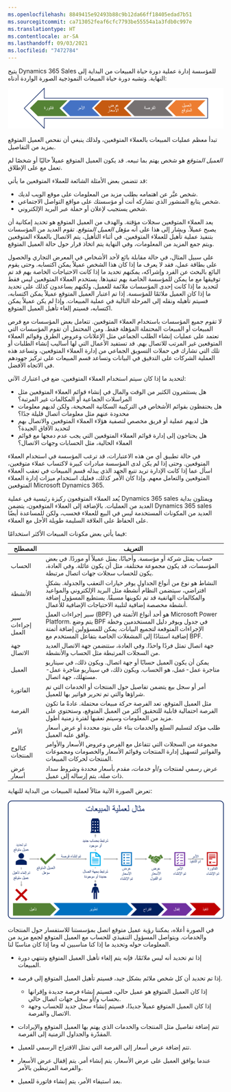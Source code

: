 ```yaml
---
ms.openlocfilehash: 8849415e92493b88c9b12da66ff18405edad7b51
ms.sourcegitcommit: ca713052feaf6cfc7793be55554a1a3fdb0c997e
ms.translationtype: HT
ms.contentlocale: ar-SA
ms.lasthandoff: 09/03/2021
ms.locfileid: "7472784"
---
```

يتيح Dynamics 365 Sales للمؤسسة إدارة عملية دورة حياة المبيعات من البداية إلى النهاية. وتشبه دورة حياة المبيعات النموذجية الصورة الواردة أدناه:

![معالجة مخطط العملاء المتوقعين الذي يعرض للعميل المتوقع الفرصة وعرض الأسعار والأمر والفاتورة.](../media/lm-unit1-1.png)

تبدأ معظم عمليات المبيعات بالعملاء المتوقعين، ولذلك ينبغي أن نفحص العميل المتوقع بمزيد من التفاصيل.

*العميل المتوقع* هو شخص يهتم بما تبيعه. قد يكون العميل المتوقع عميلاً حاليًا أو شخصًا لم تعمل مع على الإطلاق.

قد تتضمن بعض الأمثلة الشائعة للعملاء المتوقعين ما يأتي:

- شخص عبَّر عن اهتمامه بطلب مزيد من المعلومات على موقع الويب لديك.
- شخص يتابع المنشور الذي تشاركه أنت أو مؤسستك على مواقع التواصل الاجتماعي.
- شخص يستجيب لإعلان أو حملة عبر البريد الإلكتروني.

يعد العملاء المتوقعين سجلات مؤقتة. والهدف من العميل المتوقع هو تحديد إمكانية أن يصبح عميلاً. ويشار إلى هذا على أنه *مؤهل العميل المتوقع*. تقوم العديد من المؤسسات بتنفيذ عملية تأهيل للعملاء المتوقعين. في أثناء التأهيل، يتم الاتصال بالعملاء المتوقعين ويتم جمع المزيد من المعلومات، وفي النهاية يتم اتخاذ قرار حول حالة العميل المتوقع.

على سبيل المثال، في حالة مقابلة بائع لأحد الأشخاص في المعرض التجاري والحصول على بطاقة عمل، فقد لا يعرف ما إذا كان هذا الشخص عميلاً يمكن اكتسابه. وحتى يقوم البائع بالبحث عن الفرد وإشراكه، يمكنهم تحديد ما إذا كانت الاحتياجات الخاصة بهم قد تم توفيقها مع ما يمكن للمؤسسة الخاصة بهم تنفيذها. يستخدم العملاء المتوقعين ليس فقط لتحديد ما إذا كانت إحدى المؤسسات ملائمة للعميل، ولكنهم يساعدون كذلك على تحديد ما إذا كان العميل ملائمًا للمؤسسة. إذا تم اعتبار العميل المتوقع عميلاً يمكن اكتسابه، فسيتم تأهيله ونقله إلى المرحلة التالية في عملية المبيعات. وإذا لم يكن عميلاً يمكن اكتسابه، فسيتم إلغاء تأهيل العميل المتوقع.

لا تقوم جميع المؤسسات باستخدام العملاء المتوقعين. تتعامل بعض المؤسسات مع فرص المبيعات أو المبيعات المحتملة المؤهلة فقط. ومن المحتمل أن تقوم المؤسسات التي تعتمد على عمليات إنشاء الطلب الجماعي مثل الإعلانات وعروض الطرق وقوائم العملاء المتوقعين غير المرتب للاتصال بهم. قد تستفيد الأعمال التي لها أساليب إنشاء الطلبات أو تلك التي تشارك في حملات التسويق الجماعي من إدارة العملاء المتوقعين، وتساعد هذه العملية الشركات على التدقيق في البيانات وتساعد قسم المبيعات على تركيز جهودهم في الاتجاه الأفضل.

لتحديد ما إذا كان سيتم استخدام العملاء المتوقعين، ضع في اعتبارك الآتي:

- هل يستثمرون الكثير من الوقت والمال في إنشاء قوائم العملاء المتوقعين مثل المراسلات الجماعية أو المكالمات غير المرتبة؟
- هل يحتفظون بقوائم الأشخاص في التركيبة السكانية الصحيحة، ولكن لديهم معلومات محدودة عنهم مثل معلومات اتصال قليلة جدًا؟
- هل لديهم عملية أو فريق مخصص لتصفية هؤلاء العملاء المتوقعين والاتصال بهم لتحديد الآفاق الجيدة؟
- هل يحتاجون إلى إدارة قوائم العملاء المتوقعين التي يجب عدم دمجها مع قوائم العملاء الحالية، مثل الحسابات وجهات الاتصال؟

في حالة تطبيق أي من هذه الاعتبارات، قد ترغب المؤسسة في استخدام العملاء المتوقعين. وحتى إذا لم يكن لدى المؤسسة مبادرات كبيرة لاكتساب عملاء متوقعين، اسأل عما إذا كانت الإدارة تريد تتبع الجهد الذي يبذله قسم المبيعات في تعقب العملاء المتوقعين والتعامل معهم. وإذا كان الأمر كذلك، فعليك استخدام ميزات إدارة العملاء المتوقعين Microsoft Dynamics ‏365.

يُعد العملاء المتوقعون ركيزة رئيسية في عملية Dynamics 365 sales ويمثلون بداية العديد من العمليات. بالإضافة إلى العملاء المتوقعون، يتضمن Dynamics 365 sales العديد من المكونات المستخدمة ليس في البيع للعملاء فحسب، ولكن للمساعدة أيضًا على الحفاظ على العلاقة السليمة طويلة الأجل مع العملاء.

فيما يأتي بعض مكونات المبيعات الأكثر استخدامًا:

  | المصطلح                    | التعريف
  |-----------------------  | ------------------------------------------------------------------------------------------------------------------------------------------------------------------------------------------------------------|
  | الحساب                 | حساب يمثل شركة أو مؤسسة. وأحيانًا، يمثل عميلاً أو موردًا. في بعض المؤسسات، قد يكون مجموعة مختلفة، مثل أن يكون عائلة. وفي العادة، يكون للحساب سجلات جهات اتصال مرتبطة.|
  | الأنشطة              | النشاط هو نوع من أنواع الجداول يوفر خيارات التعقب والجدولة. بشكلٍ افتراضي، سيتضمن النظام أنشطة مثل البريد الإلكتروني والمواعيد والمكالمات الهاتفية قد تم تكوينها مسبقًا. يستطيع المسؤول إضافة أنشطة مخصصة إضافية لتلبية الاحتياجات الإضافية للأعمال.|
  | سير إجراءات العمل   |سير إجراءات العمل (BPF) هو أحد أنواع الأتمتة في Microsoft Power Platform. يتم وضع BPF في جدول ويوفر دليل المستخدمين وخطة الإجراءات المتوقعة لتجميع البيانات. يمكن للمسؤولين إضافة أتمتة إضافية استنادًا إلى المشغلات الخاصة بتفاعل المستخدم مع BPF.|
  | جهة الاتصال                 | جهة اتصال تمثل فردًا واحدًا. وفي العادة، ستتضمن جهة الاتصال العديد من السجلات المرتبطة مثل الحساب والأنشطة.
  | العميل                | يمكن أن يكون العميل حسابًا أو جهة اتصال. ويكون ذلك، في سيناريو متاجرة عمل-عمل، هو الحساب. ويكون ذلك، في سيناريو متاجرة عمل-مستهلك، جهة اتصال.|
  | الفاتورة                 | أمر أو سجل بيع يتضمن تفاصيل حول المنتجات أو الخدمات التي تم شراؤها والتي تم تحرير فواتير بها للعميل. |
  | الفرصة             | مثل العميل المتوقع، تعد الفرصة حركة مبيعات محتملة. عادةً ما تكون الفرصة احتمالية قابلية للتحقيق أكثر من العميل المتوقع، وستحتوي على مزيد من المعلومات وسيتم تعقبها لفترة زمنية أطول.|
  | الأمر                   | طلب مؤكد لتسليم السلع والخدمات بناء على بنود محددة أو عرض أسعار وافق عليه العميل. |
  | كتالوج المنتجات         | مجموعة من السجلات التي تتفاعل مع الفرص وعروض الأسعار والأوامر والفواتير لتسهيل إدارة المنتجات وقوائم الأسعار والخصومات ومجموعات المنتجات لحركات المبيعات. |
  | عرض أسعار                   | عرض رسمي لمنتجات و/أو خدمات، مقدم بأسعار محددة وشروط سداد ذات صلة، يتم إرساله إلى عميل. |
  
  
تعرض الصورة الآتية مثالاً لعملية المبيعات من البداية للنهاية:

![مخطط عملية مبيعات يظهر التأهيل للتطوير لتقديم الاقتراحات لتحقيق الإنهاء.](../media/lm-unit1-2.png)

في الصورة أعلاه، يمكننا رؤية عميل متوقع اتصل بمؤسستنا للاستفسار حول المنتجات والخدمات. ويتواصل المسؤول التنفيذي للحساب مع العميل المتوقع لجمع مزيد من المعلومات حوله وتحديد ما إذا كنا مناسبين له وما إذا كان مناسبًا لنا.

- إذا تم تحديد أنه ليس ملائمًا، فإنه يتم إلغاء تأهيل العميل المتوقع وتنتهي دورة المبيعات.

- إذا تم تحديد أن كل شخص ملائم بشكل جيد، فسيتم تأهيل العميل المتوقع إلى فرصة.
    - إذا كان العميل المتوقع هو عميل حالي، فسيتم إنشاء فرصة جديدة وإقرانها بحساب و/أو سجل جهات اتصال حالي.
    - إذا كان العميل المتوقع عميلاً جديدًا، فسيتم إنشاء سجل جديد للحساب وجهة الاتصال والفرصة.

- تتم إضافة تفاصيل مثل المنتجات والخدمات الذي يهتم بها العميل المتوقع والإيرادات المقدّرة والجداول الزمنية إلى الفرصة.
- تتم إضافة عرض أسعار إلى الفرصة التي تمثل الاقتراح الرسمي للعميل.
- عندما يوافق العميل على عرض الأسعار، يتم إنشاء أمر. يتم إقفال عرض الأسعار والفرصة المرتبطين بالأمر.
- بعد استيفاء الأمر، يتم إنشاء فاتورة للعميل.
